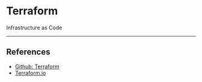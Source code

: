 # Terraform

Infrastructure as Code

---

## References

-   [Github: Terraform](https://github.com/hashicorp/terraform)
-   [Terraform.io](https://www.terraform.io)
